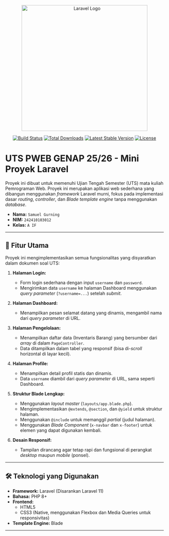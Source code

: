 <p align="center"><a href="https://laravel.com" target="_blank"><img src="https://raw.githubusercontent.com/laravel/art/master/logo-lockup/5%20SVG/2%20CMYK/1%20Full%20Color/laravel-logolockup-cmyk-red.svg" width="400" alt="Laravel Logo"></a></p>

<p align="center">
<a href="https://github.com/laravel/framework/actions"><img src="https://github.com/laravel/framework/workflows/tests/badge.svg" alt="Build Status"></a>
<a href="https://packagist.org/packages/laravel/framework"><img src="https://img.shields.io/packagist/dt/laravel/framework" alt="Total Downloads"></a>
<a href="https://packagist.org/packages/laravel/framework"><img src="https://img.shields.io/packagist/v/laravel/framework" alt="Latest Stable Version"></a>
<a href="https://packagist.org/packages/laravel/framework"><img src="https://img.shields.io/packagist/l/laravel/framework" alt="License"></a>
</p>

# UTS PWEB GENAP 25/26 - Mini Proyek Laravel

Proyek ini dibuat untuk memenuhi Ujian Tengah Semester (UTS) mata kuliah Pemrograman Web. Proyek ini merupakan aplikasi web sederhana yang dibangun menggunakan *framework* Laravel murni, fokus pada implementasi dasar *routing*, *controller*, dan *Blade template engine* tanpa menggunakan *database*.

- **Nama:** `Samuel Gurning`
- **NIM:** `242410103012`
- **Kelas:** `A IF`

---

## 🚀 Fitur Utama

Proyek ini mengimplementasikan semua fungsionalitas yang disyaratkan dalam dokumen soal UTS:

1.  **Halaman Login:**
    * Form login sederhana dengan input `username` dan `password`.
    * Mengirimkan data `username` ke halaman Dashboard menggunakan *query parameter* (`?username=...`) setelah *submit*.

2.  **Halaman Dashboard:**
    * Menampilkan pesan selamat datang yang dinamis, mengambil nama dari *query parameter* di URL.

3.  **Halaman Pengelolaan:**
    * Menampilkan daftar data (Inventaris Barang) yang bersumber dari *array* di dalam `PageController`.
    * Data ditampilkan dalam tabel yang responsif (bisa di-*scroll* horizontal di layar kecil).

4.  **Halaman Profile:**
    * Menampilkan detail profil statis dan dinamis.
    * Data `username` diambil dari *query parameter* di URL, sama seperti Dashboard.

5.  **Struktur Blade Lengkap:**
    * Menggunakan *layout master* (`layouts/app.blade.php`).
    * Mengimplementasikan `@extends`, `@section`, dan `@yield` untuk struktur halaman.
    * Menggunakan `@include` untuk memanggil *partial* (judul halaman).
    * Menggunakan *Blade Component* (`x-navbar` dan `x-footer`) untuk elemen yang dapat digunakan kembali.

6.  **Desain Responsif:**
    * Tampilan dirancang agar tetap rapi dan fungsional di perangkat *desktop* maupun *mobile* (ponsel).

---

## 🛠️ Teknologi yang Digunakan

-   **Framework:** Laravel (Disarankan Laravel 11)
-   **Bahasa:** PHP 8+
-   **Frontend:**
    -   HTML5
    -   CSS3 (Native, menggunakan Flexbox dan Media Queries untuk responsivitas)
-   **Template Engine:** Blade

---
